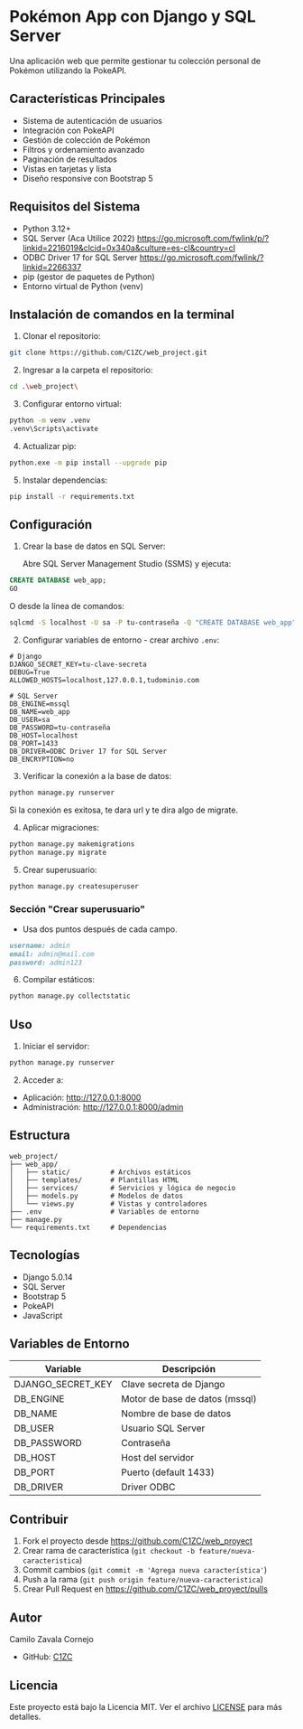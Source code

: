 # Pokémon App con Django y SQL Server

Una aplicación web que permite gestionar tu colección personal de Pokémon utilizando la PokeAPI.

## Características Principales

- Sistema de autenticación de usuarios
- Integración con PokeAPI
- Gestión de colección de Pokémon
- Filtros y ordenamiento avanzado
- Paginación de resultados
- Vistas en tarjetas y lista
- Diseño responsive con Bootstrap 5

## Requisitos del Sistema

- Python 3.12+
- SQL Server (Aca Utilice 2022) https://go.microsoft.com/fwlink/p/?linkid=2216019&clcid=0x340a&culture=es-cl&country=cl
- ODBC Driver 17 for SQL Server https://go.microsoft.com/fwlink/?linkid=2266337
- pip (gestor de paquetes de Python)
- Entorno virtual de Python (venv)

## Instalación de comandos en la terminal

1. Clonar el repositorio:
```bash
git clone https://github.com/C1ZC/web_project.git

```
2. Ingresar a la carpeta el repositorio:
```bash
cd .\web_project\

```

3. Configurar entorno virtual:
```bash
python -m venv .venv
.venv\Scripts\activate
```

4. Actualizar pip:
```bash
python.exe -m pip install --upgrade pip
```

5. Instalar dependencias:
```bash
pip install -r requirements.txt
```


## Configuración

1. Crear la base de datos en SQL Server:
   
   Abre SQL Server Management Studio (SSMS) y ejecuta:
```sql
CREATE DATABASE web_app;
GO
```
   O desde la línea de comandos:
```bash
sqlcmd -S localhost -U sa -P tu-contraseña -Q "CREATE DATABASE web_app"
```

2. Configurar variables de entorno - crear archivo `.env`:
```env
# Django
DJANGO_SECRET_KEY=tu-clave-secreta
DEBUG=True
ALLOWED_HOSTS=localhost,127.0.0.1,tudominio.com

# SQL Server
DB_ENGINE=mssql
DB_NAME=web_app
DB_USER=sa
DB_PASSWORD=tu-contraseña
DB_HOST=localhost
DB_PORT=1433
DB_DRIVER=ODBC Driver 17 for SQL Server
DB_ENCRYPTION=no
```

3. Verificar la conexión a la base de datos:
```bash
python manage.py runserver
```
Si la conexión es exitosa, te dara url y te dira algo de migrate.

4. Aplicar migraciones:
```bash
python manage.py makemigrations
python manage.py migrate
```

5. Crear superusuario:
```bash
python manage.py createsuperuser
```

### Sección "Crear superusuario"
- Usa dos puntos después de cada campo.
```markdown
username: admin  
email: admin@mail.com  
password: admin123
```

6. Compilar estáticos:
```bash
python manage.py collectstatic
```

## Uso

1. Iniciar el servidor:
```bash
python manage.py runserver
```

2. Acceder a:
- Aplicación: http://127.0.0.1:8000
- Administración: http://127.0.0.1:8000/admin


## Estructura

```
web_project/
├── web_app/
│   ├── static/          # Archivos estáticos
│   ├── templates/       # Plantillas HTML
│   ├── services/        # Servicios y lógica de negocio
│   ├── models.py        # Modelos de datos
│   └── views.py         # Vistas y controladores
├── .env                 # Variables de entorno
├── manage.py
└── requirements.txt     # Dependencias
```

## Tecnologías

- Django 5.0.14
- SQL Server
- Bootstrap 5
- PokeAPI
- JavaScript

## Variables de Entorno

| Variable | Descripción |
|----------|-------------|
| DJANGO_SECRET_KEY | Clave secreta de Django |
| DB_ENGINE | Motor de base de datos (mssql) |
| DB_NAME | Nombre de base de datos |
| DB_USER | Usuario SQL Server |
| DB_PASSWORD | Contraseña |
| DB_HOST | Host del servidor |
| DB_PORT | Puerto (default 1433) |
| DB_DRIVER | Driver ODBC |

## Contribuir

1. Fork el proyecto desde https://github.com/C1ZC/web_proyect
2. Crear rama de característica (`git checkout -b feature/nueva-caracteristica`)
3. Commit cambios (`git commit -m 'Agrega nueva característica'`)
4. Push a la rama (`git push origin feature/nueva-caracteristica`)
5. Crear Pull Request en https://github.com/C1ZC/web_proyect/pulls

## Autor

Camilo Zavala Cornejo
- GitHub: [C1ZC](https://github.com/C1ZC)

## Licencia

Este proyecto está bajo la Licencia MIT. Ver el archivo [LICENSE](LICENSE) para más detalles.